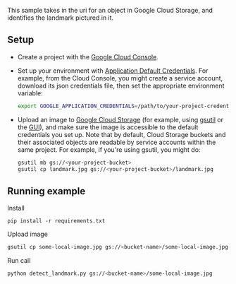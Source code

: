 This sample takes in the uri for an object in Google Cloud Storage, and
identifies the landmark pictured in it.

## Setup
* Create a project with the [Google Cloud Console][cloud-console].
* Set up your environment with [Application Default Credentials][adc]. For
    example, from the Cloud Console, you might create a service account,
    download its json credentials file, then set the appropriate environment
    variable:

    ```bash
    export GOOGLE_APPLICATION_CREDENTIALS=/path/to/your-project-credentials.json
    ```

* Upload an image to [Google Cloud Storage][gcs] (for example, using
    [gsutil][gsutil] or the [GUI][gcs-browser]), and make sure the image is
    accessible to the default credentials you set up. Note that by default,
    Cloud Storage buckets and their associated objects are readable by service
    accounts within the same project. For example, if you're using gsutil, you
    might do:

    ```bash
    gsutil mb gs://<your-project-bucket>
    gsutil cp landmark.jpg gs://<your-project-bucket>/landmark.jpg
    ```

[cloud-console]: https://console.cloud.google.com
[adc]: https://cloud.google.com/docs/authentication#developer_workflow
[gcs]: https://cloud.google.com/storage/docs/overview
[gsutil]: https://cloud.google.com/storage/docs/gsutil
[gcs-browser]: https://console.cloud.google.com/storage/browser?project=_

## Running example

Install

```
pip install -r requirements.txt
```

Upload image

```bash
gsutil cp some-local-image.jpg gs://<bucket-name>/some-local-image.jpg
```

Run call

```bash
python detect_landmark.py gs://<bucket-name>/some-local-image.jpg
